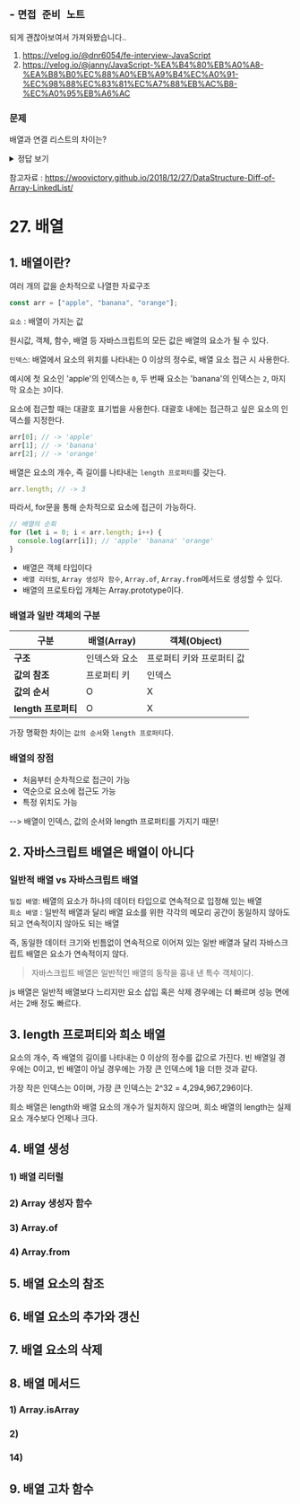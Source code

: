 ## - `면접 준비 노트`
  되게 괜찮아보여서 가져와봤습니다..<br>
 1. https://velog.io/@dnr6054/fe-interview-JavaScript <br>
 2.  https://velog.io/@janny/JavaScript-%EA%B4%80%EB%A0%A8-%EA%B8%B0%EC%88%A0%EB%A9%B4%EC%A0%91-%EC%98%88%EC%83%81%EC%A7%88%EB%AC%B8-%EC%A0%95%EB%A6%AC

### 문제
 배열과 연결 리스트의 차이는?
<details>
  <summary>정답 보기</summary>

  - **배열**:
    - **고정 크기**: 선언 시 크기가 정해지며, 크기를 변경할 수 없습니다.
    - **연속적인 메모리**: 메모리가 연속적으로 할당됩니다.
    - **빠른 인덱스 접근**: 인덱스를 사용하여 **O(1)** 시간 복잡도로 접근 가능합니다.
    - **요소 추가/삭제**: 중간에 요소를 추가하거나 삭제할 때, 후속 요소를 이동해야 하므로 **O(n)** 시간 복잡도가 발생합니다.

  - **연결 리스트**:
    - **동적 크기**: 요소를 추가할 때마다 메모리가 할당되므로 크기를 동적으로 변경할 수 있습니다.
    - **비연속적인 메모리**: 메모리가 비연속적으로 할당될 수 있습니다.
    - **느린 인덱스 접근**: 인덱스 접근 시 처음부터 순차적으로 탐색해야 하므로 **O(n)** 시간 복잡도가 발생합니다.
    - **요소 추가/삭제**: 중간에 요소를 추가하거나 삭제할 때, 해당 노드의 참조만 변경하면 되므로 **O(1)** 시간 복잡도가 발생합니다.

</details>

참고자료 : https://woovictory.github.io/2018/12/27/DataStructure-Diff-of-Array-LinkedList/

 # 27. 배열

## 1. 배열이란?

여러 개의 값을 순차적으로 나열한 자료구조

```javascript
const arr = ["apple", "banana", "orange"];
```

`요소` : 배열이 가지는 값

원시값, 객체, 함수, 배열 등 자바스크립트의 모든 값은 배열의 요소가 될 수 있다.

`인덱스`: 배열에서 요소의 위치를 나타내는 0 이상의 정수로, 배열 요소 접근 시 사용한다.

예시에 첫 요소인 'apple'의 인덱스는 `0`, 두 번째 요소는 'banana'의 인덱스는 `2`, 마지막 요소는 `3`이다.

요소에 접근할 때는 대괄호 표기법을 사용한다. 대괄호 내에는 접근하고 싶은 요소의 인덱스를 지정한다.

```javascript
arr[0]; // -> 'apple'
arr[1]; // -> 'banana'
arr[2]; // -> 'orange'
```

배열은 요소의 개수, 즉 길이를 나타내는 `length 프로퍼티`를 갖는다.

```javascript
arr.length; // -> 3
```

따라서, for문을 통해 순차적으로 요소에 접근이 가능하다.

```javascript
// 배열의 순회
for (let i = 0; i < arr.length; i++) {
  console.log(arr[i]); // 'apple' 'banana' 'orange'
}
```

- 배열은 객체 타입이다
- `배열 리터럴`, `Array 생성자 함수`, `Array.of`, `Array.from`메서드로 생성할 수 있다.
- 배열의 프로토타입 개체는 Array.prototype이다.

### 배열과 일반 객체의 구분

| 구분                | 배열(Array)   | 객체(Object)              |
| ------------------- | ------------- | ------------------------- |
| **구조**            | 인덱스와 요소 | 프로퍼티 키와 프로퍼티 값 |
| **값의 참조**       | 프로퍼티 키   | 인덱스                    |
| **값의 순서**       | O             | X                         |
| **length 프로퍼티** | O             | X                         |

가장 명확한 차이는 `값의 순서`와 `length 프로퍼티`다.

### 배열의 장점

- 처음부터 순차적으로 접근이 가능
- 역순으로 요소에 접근도 가능
- 특정 위치도 가능

--> 배열이 인덱스, 값의 순서와 length 프로퍼티를 가지기 때문!

## 2. 자바스크립트 배열은 배열이 아니다

### 일반적 배열 vs 자바스크립트 배열
`밀집 배열`: 배열의 요소가 하나의 데이터 타입으로 연속적으로 입정해 있는 배열<br>
`희소 배열` : 일반적 배열과 달리 배열 요소를 위한 각각의 메모리 공간이 동일하지 않아도 되고 연속적이지 않아도 되는 배열

즉, 동일한 데이터 크기와 빈틈없이 연속적으로 이어져 있는 일반 배열과 달리 자바스크립트 배열은 요소가 연속적이지 않다.

> 자바스크립트 배열은 일반적인 배열의 동작을 흉내 낸 특수 객체이다.

js 배열은 일반적 배열보다 느리지만 요소 삽입 혹은 삭제 경우에는 더 빠르며 성능 면에서는 2배 정도 빠르다.

## 3. length 프로퍼티와 희소 배열
 요소의 개수, 즉 배열의 길이를 나타내는 0 이상의 정수를 값으로 가진다. 빈 배열일 경우에는 0이고, 빈 배열이 아닐 경우에는 가장 큰 인덱스에 1을 더한 것과 같다.

 가장 작은 인덱스는 0이며, 가장 큰 인덱스는 2^32 = 4,294,967,296이다. 


 희소 배열은 length와 배열 요소의 개수가 일치하지 않으며, 희소 배열의 length는 실제 요소 개수보다 언제나 크다.
## 4. 배열 생성

### 1) 배열 리터럴

### 2) Array 생성자 함수

### 3) Array.of

### 4) Array.from

## 5. 배열 요소의 참조

## 6. 배열 요소의 추가와 갱신

## 7. 배열 요소의 삭제

## 8. 배열 메서드

### 1) Array.isArray

### 2)

### 14)

## 9. 배열 고차 함수

